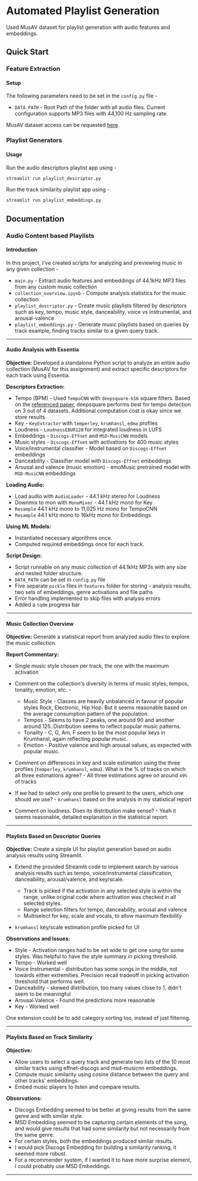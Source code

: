 # Automated Playlist Generation

Used MusAV dataset for playlist generation with audio features and embeddings.

## Quick Start

### Feature Extraction

#### Setup

The following parameters need to be set in the `config.py` file -

- `DATA_PATH` - Root Path of the folder with all audio files. Current configuration supports MP3 files with 44,100 Hz sampling rate.

MusAV dataset access can be requested [here](https://zenodo.org/records/7448344).

### Playlist Generators

#### Usage

Run the audio descriptors playlist app using -

``` python
streamlit run playlist_descriptor.py
```

Run the track similarity playlist app using -

``` python
streamlit run playlist_embeddings.py
```

## Documentation

<!-- A report (~2 pages) describing the decisions you took in all steps, when generating the features,  computing statistics overview, building the interface, along with your personal opinion of the quality of the system in terms of its capability to generate playlists. Include your observations on the quality of the extracted features, including examples of good and bad extracted features that you encountered. -->

### Audio Content based Playlists

#### Introduction

In this project, I've created scripts for analyzing and previewing music in any given collection -

- `main.py` - Extract audio features and embeddings of 44.1kHz MP3 files from any custom music collection
- `collection_overview.ipynb` - Compute analysis statistics for the music collection
- `playlist_descriptor.py` - Create music playlists filtered by descriptors such as key, tempo, music style, danceability, voice vs instrumental, and arousal-valence
- `playlist_embeddings.py` - Generate music playlists based on queries by track example, finding tracks similar to a given query track.

---

#### Audio Analysis with Essentia

**Objective:** Developed a standalone Python script to analyze an entire audio collection (MusAV for this assignment) and extract specific descriptors for each track using Essentia.

**Descriptors Extraction:**

- Tempo (BPM) - Used `TempoCNN` with `deepsquare-k16` square filters. Based on the [referenced paper](https://arxiv.org/abs/1903.10839), deepsquare performs best for tempo detection on 3 out of 4 datasets. Additional computation cost is okay since we store results.
- Key - `KeyExtractor` with `temperley`, `krumhansl`, `edma` profiles
- Loudness - `LoudnessEBUR128` for integrated loudness in LUFS
- Embeddings - `Discogs-Effnet` and `MSD-MusiCNN` models
- Music styles - `Discogs-Effnet` with activations for 400 music styles
- Voice/instrumental classifier - Model based on `Discogs-Effnet` embeddings
- Danceability - Classifier model with `Discogs-Effnet` embeddings
- Arousal and valence (music emotion) - emoMusic pretrained model with `MSD-MusiCNN` embeddings

**Loading Audio:**

- Load audio with `AudioLoader` - 44.1 kHz stereo for Loudness
- Downmix to mon with `MonoMixer` -  44.1 kHz mono for Key
- `Resample` 44.1 kHz mono to 11,025 Hz mono for TempoCNN
- `Resample` 44.1 kHz mono to 16kHz mono for Embeddings

**Using ML Models:**

- Instantiated necessary algorithms once.
- Computed required embeddings once for each track.

**Script Design:**

- Script runnable on any music collection of 44.1kHz MP3s with any size and nested folder structure.
- `DATA_PATH` can be set in `config.py` file
- Five separate `pickle` files in `features` folder for storing - analysis results, two sets of embeddings, genre activations and file paths
- Error handling implemented to skip files with analysis errors
- Added a `tqdm` progress bar

---

#### Music Collection Overview

**Objective:** Generate a statistical report from analyzed audio files to explore the music collection.

**Report Commentary:**

- Single music style chosen per track, the one with the maximum activation
- Comment on the collection's diversity in terms of music styles, tempos, tonality, emotion, etc. -
  - Music Style - Classes are heavily unbalanced in favour of popular styles Rock, Electronic, Hip Hop. But it seems reasonable based on the average consumption pattern of the population.
  - Tempos - Seems to have 2 peaks, one around 90 and another around 125. Distribution seems to reflect popular music patterns.
  - Tonality - C, G, Am, F seem to be the most popular keys in Krumhansl, again reflecting popular music.
  - Emotion - Positive valence and high arousal values, as expected with popular music.
  
- Comment on differences in key and scale estimation using the three profiles (`temperley`, `krumhansl`, `edma`). What is the % of tracks on which all three estimations agree? - All three estimations agree on around `49%` of tracks
- If we had to select only one profile to present to the users, which one should we use? - `krumhansl` based on the analysis in my statistical report
- Comment on loudness. Does its distribution make sense? - Yeah it seems reasonable, detailed explanation in the statistical report.

---

#### Playlists Based on Descriptor Queries

**Objective:** Create a simple UI for playlist generation based on audio analysis results using Streamlit.

- Extend the provided Streamlit code to implement search by various analysis results such as tempo, voice/instrumental classification, danceability, arousal/valence, and key/scale.
  - Track is picked if the activation in any selected style is within the range, unlike original code where activation was checked in all selected styles.
  - Range selection filters for tempo, danceability, arousal and valence
  - Multiselect for key, scale and vocals, to allow maximum flexibility

- `krumhansl` key/scale estimation profile picked for UI
  
**Observations and Issues:**

- Style - Activation ranges had to be set wide to get one song for some styles. Was helpful to have the style summary in picking threshold.
- Tempo - Worked well
- Voice Instrumental - distribution has some songs in the middle, not towards either extremities. Precision recall tradeoff in picking activation threshold that performs well.
- Danceability - skewed distribution, too many values close to 1, didn't seem to be meaningful
- Arousal Valence - Found the predictions more reasonable
- Key - Worked well

One extension could be to add category sorting too, instead of just filtering.

---

#### Playlists Based on Track Similarity

**Objective:**

- Allow users to select a query track and generate two lists of the 10 most similar tracks using effnet-discogs and msd-musicnn embeddings.
- Compute music similarity using cosine distance between the query and other tracks' embeddings.
- Embed music players to listen and compare results.

**Observations:**

- Discogs Embedding seemed to be better at giving results from the same genre and with similar style.
- MSD Embedding seemed to be capturing certain elements of the song, and would give results that had some similarity but not necessarily from the same genre.
- For certain styles, both the embeddings produced similar results.
- I would pick Discogs Embedding for building a similarity ranking, it seemed more robust.
- For a recommender system, if I wanted it to have more surprise element, I could probably use MSD Embeddings.
  
---
  